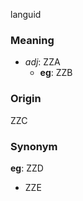 languid
### Meaning
+ _adj_: ZZA
    + __eg__: ZZB

### Origin

ZZC

### Synonym

__eg__: ZZD

+ ZZE


